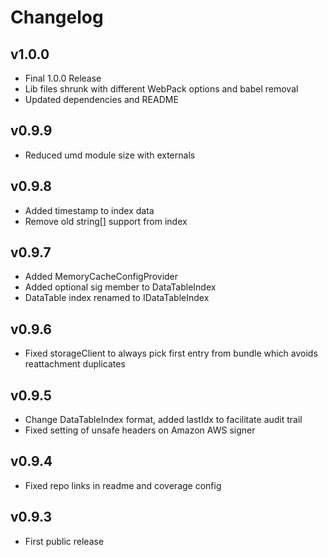 # Changelog

## v1.0.0

* Final 1.0.0 Release
* Lib files shrunk with different WebPack options and babel removal
* Updated dependencies and README

## v0.9.9

* Reduced umd module size with externals

## v0.9.8

* Added timestamp to index data
* Remove old string[] support from index

## v0.9.7

* Added MemoryCacheConfigProvider
* Added optional sig member to DataTableIndex
* DataTable index renamed to IDataTableIndex

## v0.9.6

* Fixed storageClient to always pick first entry from bundle which avoids reattachment duplicates

## v0.9.5

* Change DataTableIndex format, added lastIdx to facilitate audit trail
* Fixed setting of unsafe headers on Amazon AWS signer

## v0.9.4

* Fixed repo links in readme and coverage config

## v0.9.3

* First public release
